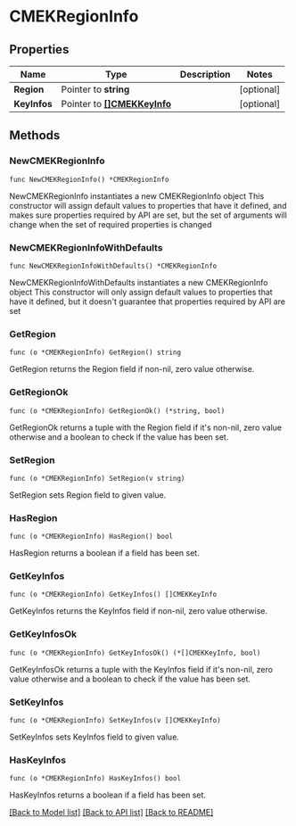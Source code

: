 # CMEKRegionInfo

## Properties

Name | Type | Description | Notes
------------ | ------------- | ------------- | -------------
**Region** | Pointer to **string** |  | [optional] 
**KeyInfos** | Pointer to [**[]CMEKKeyInfo**](CMEKKeyInfo.md) |  | [optional] 

## Methods

### NewCMEKRegionInfo

`func NewCMEKRegionInfo() *CMEKRegionInfo`

NewCMEKRegionInfo instantiates a new CMEKRegionInfo object
This constructor will assign default values to properties that have it defined,
and makes sure properties required by API are set, but the set of arguments
will change when the set of required properties is changed

### NewCMEKRegionInfoWithDefaults

`func NewCMEKRegionInfoWithDefaults() *CMEKRegionInfo`

NewCMEKRegionInfoWithDefaults instantiates a new CMEKRegionInfo object
This constructor will only assign default values to properties that have it defined,
but it doesn't guarantee that properties required by API are set

### GetRegion

`func (o *CMEKRegionInfo) GetRegion() string`

GetRegion returns the Region field if non-nil, zero value otherwise.

### GetRegionOk

`func (o *CMEKRegionInfo) GetRegionOk() (*string, bool)`

GetRegionOk returns a tuple with the Region field if it's non-nil, zero value otherwise
and a boolean to check if the value has been set.

### SetRegion

`func (o *CMEKRegionInfo) SetRegion(v string)`

SetRegion sets Region field to given value.

### HasRegion

`func (o *CMEKRegionInfo) HasRegion() bool`

HasRegion returns a boolean if a field has been set.

### GetKeyInfos

`func (o *CMEKRegionInfo) GetKeyInfos() []CMEKKeyInfo`

GetKeyInfos returns the KeyInfos field if non-nil, zero value otherwise.

### GetKeyInfosOk

`func (o *CMEKRegionInfo) GetKeyInfosOk() (*[]CMEKKeyInfo, bool)`

GetKeyInfosOk returns a tuple with the KeyInfos field if it's non-nil, zero value otherwise
and a boolean to check if the value has been set.

### SetKeyInfos

`func (o *CMEKRegionInfo) SetKeyInfos(v []CMEKKeyInfo)`

SetKeyInfos sets KeyInfos field to given value.

### HasKeyInfos

`func (o *CMEKRegionInfo) HasKeyInfos() bool`

HasKeyInfos returns a boolean if a field has been set.


[[Back to Model list]](../README.md#documentation-for-models) [[Back to API list]](../README.md#documentation-for-api-endpoints) [[Back to README]](../README.md)


